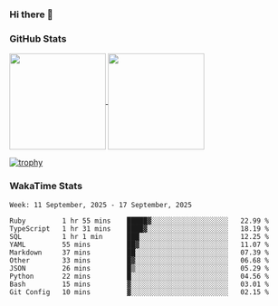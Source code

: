 ### Hi there 👋

### GitHub Stats

<a href="https://github.com/anuraghazra/github-readme-stats">
  <img align="center" height="170px" src="https://github-readme-stats.vercel.app/api/top-langs/?username=tksfjt1024&layout=compact&count_private=true&show_icons=true&show_icons=true&theme=graywhite" />
</a>
<a href="https://github.com/anuraghazra/github-readme-stats">
  <img align="center" height="170px" src="https://github-readme-stats.vercel.app/api?username=tksfjt1024&count_private=true&show_icons=true&show_icons=true&theme=graywhite" />
</a>

[![trophy](https://github-profile-trophy.vercel.app/?username=tksfjt1024)](https://github.com/ryo-ma/github-profile-trophy)

### WakaTime Stats

<!--START_SECTION:waka-->
```text
Week: 11 September, 2025 - 17 September, 2025

Ruby         1 hr 55 mins    █████▓░░░░░░░░░░░░░░░░░░░   22.99 % 
TypeScript   1 hr 31 mins    ████▓░░░░░░░░░░░░░░░░░░░░   18.19 % 
SQL          1 hr 1 min      ███░░░░░░░░░░░░░░░░░░░░░░   12.25 % 
YAML         55 mins         ██▓░░░░░░░░░░░░░░░░░░░░░░   11.07 % 
Markdown     37 mins         ██░░░░░░░░░░░░░░░░░░░░░░░   07.39 % 
Other        33 mins         █▓░░░░░░░░░░░░░░░░░░░░░░░   06.68 % 
JSON         26 mins         █▒░░░░░░░░░░░░░░░░░░░░░░░   05.29 % 
Python       22 mins         █░░░░░░░░░░░░░░░░░░░░░░░░   04.56 % 
Bash         15 mins         ▓░░░░░░░░░░░░░░░░░░░░░░░░   03.01 % 
Git Config   10 mins         ▓░░░░░░░░░░░░░░░░░░░░░░░░   02.15 % 
```
<!--END_SECTION:waka-->
